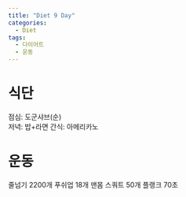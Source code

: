 ```yaml
---
title: "Diet 9 Day"
categories:
  - Diet
tags:
  - 다이어트
  - 운동
---
```


# 식단
점심: 도군샤브(순)  
저녁: 밥+라면
간식: 아메리카노

# 운동
줄넘기 2200개
푸쉬업 18개
맨몸 스쿼트 50개
플랭크 70초
